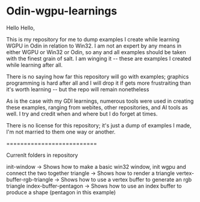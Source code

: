 # Odin-wgpu-learnings
Hello Hello,

This is my repository for me to dump examples I create while learning WGPU in Odin in relation to Win32.
I am not an expert by any means in either WGPU or Win32 or Odin, so any and all examples should be taken with the finest grain of salt.
I am winging it -- these are examples I created while learning after all.

There is no saying how far this repository will go with examples; graphics programming is hard after all and I will drop it if gets
more frustraiting than it's worth learning -- but the repo will remain nonetheless

As is the case with my GDI learnings, numerous tools were used in creating these examples,
ranging from webites, other repositories, and AI tools as well. I try and credit when and where but I do forget at times.

There is no license for this repository; it's just a dump of examples I made, I'm not married to them one way or another.

==========================

Currenlt folders in repository

init-window -> Shows how to make a basic win32 window, init wgpu and connect the two together
triangle -> Shows how to render a triangle
vertex-buffer-rgb-triangle -> Shows how to use a vertex buffer to generate an rgb triangle
index-buffer-pentagon -> Shows how to use an index buffer to produce a shape (pentagon in this example)

